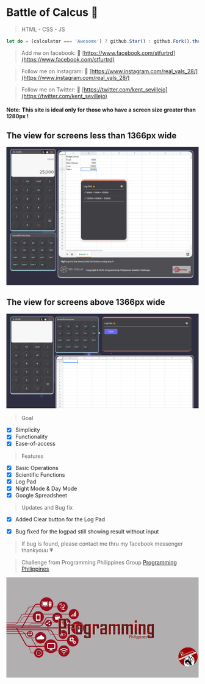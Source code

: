# Battle of Calcus :tada:
> HTML - CSS - JS 

```javascript
let do = (calculator === 'Awesome') ? github.Star() : github.Fork().then(improve);
```

> Add me on facebook: :blue_heart:
[https://www.facebook.com/stfurtrd](https://www.facebook.com/stfurtrd)

> Follow me on Instagram: :green_heart:
[https://www.instagram.com/real_vals_28/](https://www.instagram.com/real_vals_28/)

> Follow me on Twitter: :purple_heart:
[https://twitter.com/kent_sevillejo](https://twitter.com/kent_sevillejo)

#### Note: This site is ideal only for those who have a screen size greater than 1280px !
## The view for screens less than 1366px wide
![baner](./res/banner.png)

## The view for screens above 1366px wide
![baner](./res/bg2.png)

> Goal
- [x] Simplicity
- [x] Functionality
- [x] Ease-of-access

> Features
- [x] Basic Operations
- [x] Scientific Functions
- [x] Log Pad
- [x] Night Mode & Day Mode
- [x] Google Spreadsheet

> Updates and Bug fix
- [x] Added Clear button for the Log Pad
- [x] Bug fixed for the logpad still showing result without input


> If bug is found, please contact me thru my facebook messenger thankyouu :heartpulse:




> Challenge from Programming Philippines Group
[Programming Philippines](https://www.facebook.com/groups/649943542157470/)

![PP Logo](./res/pp.jpg)



